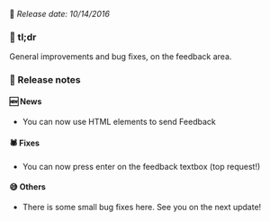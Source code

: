 [comment]: <> (Version name: v1.2.151)
[comment]: <> (Released at: 10/14/2016)
[comment]: <> (Brief description: General improvements and bug fixes, on the feedback area)

📅 _Release date: 10/14/2016_

### 💬 tl;dr
General improvements and bug fixes, on the feedback area.

### 📰 Release notes
#### 🆕 News
* You can now use HTML elements to send Feedback

#### 🕷 Fixes
* You can now press enter on the feedback textbox (top request!)

#### 😅 Others
* There is some small bug fixes here. See you on the next update!